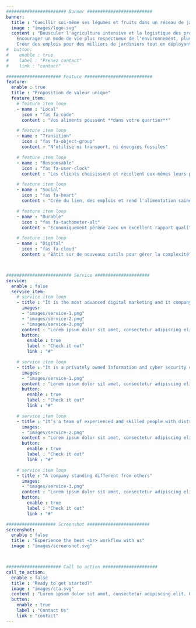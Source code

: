 ```yaml
---
####################### Banner #########################
banner:
  title : "Cueillir soi-même ses légumes et fruits dans un réseau de jardins-forêts de proximité."
  image : "images/logo.svg"
  content : "Bousculer l'agriculture intensive et la logistique des produits frais pour inventer une alimentation zero carbone.<br>
    Encourager un mode de vie plus respectueux de l'environnement, plus social, plus résilient, plus sain.<br>
    Créer des emplois pour des milliers de jardiniers tout en déployant la marque et l'impact Bon Vivant Garden."
#  button:
#    enable : true
#    label : "Prenez contact"
#    link : "contact"

##################### Feature ##########################
feature:
  enable : true
  title : "Proposition de valeur unique"
  feature_item:
    # feature item loop
    - name : "Local"
      icon : "fas fa-code"
      content : "Vos aliments poussent **dans votre quartier**"

    # feature item loop
    - name : "Transition"
      icon : "fas fa-object-group"
      content : "N'utilise ni transport, ni énergies fossiles"

    # feature item loop
    - name : "Responsable"
      icon : "fas fa-user-clock"
      content : "Les clients choisissent et récoltent eux-mêmes leurs produits"

    # feature item loop
    - name : "Social"
      icon : "fas fa-heart"
      content : "Crée du lien, des emplois et rend l'alimentation saine accessible"

    # feature item loop
    - name : "Durable"
      icon : "fas fa-tachometer-alt"
      content : "Economiquement pérène avec un excellent rapport qualité prix"

    # feature item loop
    - name : "Digital"
      icon : "fas fa-cloud"
      content : "Bâtit sur de nouveaux outils pour gérer la complexité"



######################### Service #####################
service:
  enable : false
  service_item:
    # service item loop
    - title : "It is the most advanced digital marketing and it company."
      images:
      - "images/service-1.png"
      - "images/service-2.png"
      - "images/service-3.png"
      content : "Lorem ipsum dolor sit amet, consectetur adipiscing elit. Consequat tristique eget amet, tempus eu at consecttur. Leo facilisi nunc viverra tellus. Ac laoreet sit vel consquat. consectetur adipiscing elit. Consequat tristique eget amet, tempus eu at consecttur. Leo facilisi nunc viverra tellus. Ac laoreet sit vel consquat."
      button:
        enable : true
        label : "Check it out"
        link : "#"

    # service item loop
    - title : "It is a privately owned Information and cyber security company"
      images:
      - "images/service-1.png"
      content : "Lorem ipsum dolor sit amet, consectetur adipiscing elit. Consequat tristique eget amet, tempus eu at consecttur. Leo facilisi nunc viverra tellus. Ac laoreet sit vel consquat. consectetur adipiscing elit. Consequat tristique eget amet, tempus eu at consecttur. Leo facilisi nunc viverra tellus. Ac laoreet sit vel consquat."
      button:
        enable : true
        label : "Check it out"
        link : "#"

    # service item loop
    - title : "It’s a team of experienced and skilled people with distributions"
      images:
      - "images/service-2.png"
      content : "Lorem ipsum dolor sit amet, consectetur adipiscing elit. Consequat tristique eget amet, tempus eu at consecttur. Leo facilisi nunc viverra tellus. Ac laoreet sit vel consquat. consectetur adipiscing elit. Consequat tristique eget amet, tempus eu at consecttur. Leo facilisi nunc viverra tellus. Ac laoreet sit vel consquat."
      button:
        enable : true
        label : "Check it out"
        link : "#"

    # service item loop
    - title : "A company standing different from others"
      images:
      - "images/service-3.png"
      content : "Lorem ipsum dolor sit amet, consectetur adipiscing elit. Consequat tristique eget amet, tempus eu at consecttur. Leo facilisi nunc viverra tellus. Ac laoreet sit vel consquat. consectetur adipiscing elit. Consequat tristique eget amet, tempus eu at consecttur. Leo facilisi nunc viverra tellus. Ac laoreet sit vel consquat."
      button:
        enable : true
        label : "Check it out"
        link : "#"

################### Screenshot ########################
screenshot:
  enable : false
  title : "Experience the best <br> workflow with us"
  image : "images/screenshot.svg"



##################### Call to action #####################
call_to_action:
  enable : false
  title : "Ready to get started?"
  image : "images/cta.svg"
  content : "Lorem ipsum dolor sit amet, consectetur adipiscing elit. Consequat tristique eget amet, tempus eu at consecttur."
  button:
    enable : true
    label : "Contact Us"
    link : "contact"
---
```

